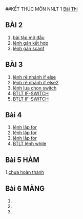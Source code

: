 ##KẾT THÚC MÔN NNLT
1  [Bài Thi](https://www.jdoodle.com/embed/v0/5I4s)
## BÀI 2
1. [bài tập mở đầu](https://www.jdoodle.com/iembed/v0/BqU)
2. [lệnh gán kết hợp](https://www.jdoodle.com/iembed/v0/BZl)
3. [ lệnh gán scanf](https://www.jdoodle.com/embed/v0/5D80)
## BÀI 3
1. [lệnh rẽ nhánh if else](https://www.jdoodle.com/embed/v0/5B2W)
2. [lệnh rẽ nhánh if else2](https://www.jdoodle.com/embed/v0/5B1W)
3. [lệnh lựa chọn switch](https://www.jdoodle.com/iembed/v0/BBw)
4. [BTLT IF-SWITCH](https://www.jdoodle.com/iembed/v0/C1p)
5. [BTLT IF-SWITCH](https://www.jdoodle.com/embed/v0/5I0b)
## Bài 4
1. [lệnh lâp for](https://www.jdoodle.com/embed/v0/5I1V)
2. [lệnh lập for](https://www.jdoodle.com/iembed/v0/BBx)
3. [lệnh lâp for](https://www.jdoodle.com/embed/v0/5I1V)
4. [BTLT lệnh while](https://www.jdoodle.com/iembed/v0/BZo)
## Bài 5 HÀM
1.[chưa hoàn thành](https://www.jdoodle.com/iembed/v0/C1I)
## Bài 6 MẢNG
1.
2.
3.
